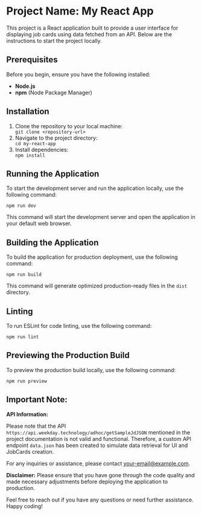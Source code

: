 <h1>Project Name: <strong>My React App</strong></h1>

<p>This project is a React application built to provide a user interface for displaying job cards using data fetched from an API. Below are the instructions to start the project locally.</p>

<h2>Prerequisites</h2>

<p>Before you begin, ensure you have the following installed:</p>

<ul>
  <li><strong>Node.js</strong></li>
  <li><strong>npm</strong> (Node Package Manager)</li>
</ul>

<h2>Installation</h2>

<ol>
  <li>Clone the repository to your local machine:</li>
  <code>git clone &lt;repository-url&gt;</code>
  
  <li>Navigate to the project directory:</li>
  <code>cd my-react-app</code>
  
  <li>Install dependencies:</li>
  <code>npm install</code>
</ol>

<h2>Running the Application</h2>

<p>To start the development server and run the application locally, use the following command:</p>

<code>npm run dev</code>

<p>This command will start the development server and open the application in your default web browser.</p>

<h2>Building the Application</h2>

<p>To build the application for production deployment, use the following command:</p>

<code>npm run build</code>

<p>This command will generate optimized production-ready files in the <code>dist</code> directory.</p>

<h2>Linting</h2>

<p>To run ESLint for code linting, use the following command:</p>

<code>npm run lint</code>

<h2>Previewing the Production Build</h2>

<p>To preview the production build locally, use the following command:</p>

<code>npm run preview</code>

<h2>Important Note:</h2>

<p><strong>API Information:</strong></p>

<p>Please note that the API <code>https://api.weekday.technology/adhoc/getSampleJdJSON</code> mentioned in the project documentation is not valid and functional. Therefore, a custom API endpoint <code>data.json</code> has been created to simulate data retrieval for UI and JobCards creation.</p>

<p>For any inquiries or assistance, please contact <a href="mailto:your-email@example.com">your-email@example.com</a>.</p>

<p><strong>Disclaimer:</strong> Please ensure that you have gone through the code quality and made necessary adjustments before deploying the application to production.</p>

<p>Feel free to reach out if you have any questions or need further assistance. Happy coding!</p>
